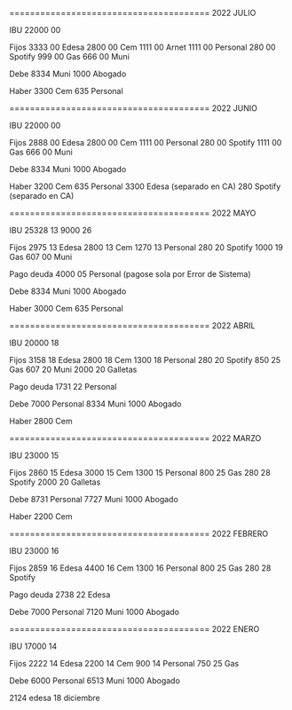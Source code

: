 

=======================================
    2022 JULIO

IBU
22000   00

Fijos
 3333   00      Edesa
 2800   00      Cem
 1111   00      Arnet
 1111   00      Personal
  280   00      Spotify
  999   00      Gas
  666   00      Muni

Debe
 8334   Muni
 1000   Abogado

Haber
 3300   Cem
  635   Personal

=======================================
    2022 JUNIO

IBU
22000   00

Fijos
 2888   00      Edesa
 2800   00      Cem
 1111   00      Personal
  280   00      Spotify
 1111   00      Gas
  666   00      Muni

Debe
 8334   Muni
 1000   Abogado

Haber
 3200   Cem
  635   Personal
 3300   Edesa (separado en CA)
  280   Spotify (separado en CA)


=======================================
    2022 MAYO

IBU
25328   13
 9000   26

Fijos
 2975   13      Edesa
 2800   13      Cem
 1270   13      Personal
  280   20      Spotify
 1000   19      Gas
  607   00      Muni

Pago deuda
 4000   05      Personal (pagose sola por Error de Sistema)


Debe
 8334   Muni
 1000   Abogado

Haber
 3000   Cem
  635   Personal

=======================================
    2022 ABRIL

IBU
20000   18

Fijos
 3158   18      Edesa
 2800   18      Cem
 1300   18      Personal
  280   20      Spotify
  850   25      Gas
  607   20      Muni
 2000   20      Galletas

Pago deuda
 1731   22      Personal

Debe
 7000   Personal
 8334   Muni
 1000   Abogado

Haber
 2800   Cem


=======================================
    2022 MARZO

IBU
23000   15

Fijos
 2860   15      Edesa
 3000   15      Cem
 1300   15      Personal
  800   25      Gas
  280   28      Spotify
 2000   20      Galletas

Debe
 8731   Personal
 7727   Muni
 1000   Abogado

Haber
 2200  Cem


=======================================
    2022 FEBRERO

IBU
23000   16

Fijos
 2859   16      Edesa
 4400   16      Cem
 1300   16      Personal
  800   25      Gas
  280   28      Spotify

Pago deuda
 2738   22      Edesa

Debe
 7000   Personal
 7120   Muni
 1000   Abogado


=======================================
    2022 ENERO

IBU
17000   14

Fijos
 2222   14      Edesa
 2200   14      Cem
  900   14      Personal
  750   25      Gas

Debe
 6000   Personal
 6513   Muni
 1000   Abogado






 2124 edesa 18 diciembre
